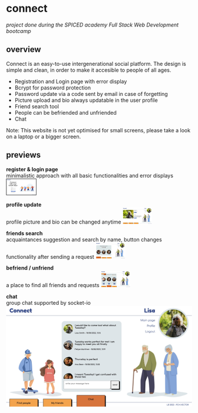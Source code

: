 # connect

*project done during the SPICED academy Full Stack Web Development bootcamp* <br/>

## overview <br/>
Connect is an easy-to-use intergenerational social platform. The design is simple and clean, in order to make it accesible to people of all ages.

- Registration and Login page with error display
- Bcrypt for password protection
- Password update via a code sent by email in case of forgetting
- Picture upload and bio always updatable in the user profile
- Friend search tool
- People can be befriended and unfriended
- Chat

Note: This website is not yet optimised for small screens, please take a look on a laptop or a bigger screen. <br/>

## previews <br/>

**register & login page** <br/>
minimalistic approach with all basic functionalities and error displays
<img src="client/public/gifs/01_login.gif" width="80vw" border="1px solid black"/>

**profile update** <br/>
profile picture and bio can be changed anytime
<img src="client/public/gifs/02_update.gif" width="80vw"/>

**friends search** <br/>
acquaintances suggestion and search by name, button changes functionality after sending a request
<img src="client/public/gifs/03_search.gif" width="80vw"/>

**befriend / unfriend** <br/>
a place to find all friends and requests
<img src="client/public/gifs/04_be-unfriend.gif" width="80vw"/>

**chat** <br/>
group chat supported by socket-io
<img src="client/public/gifs/05_chat.jpg"/>

